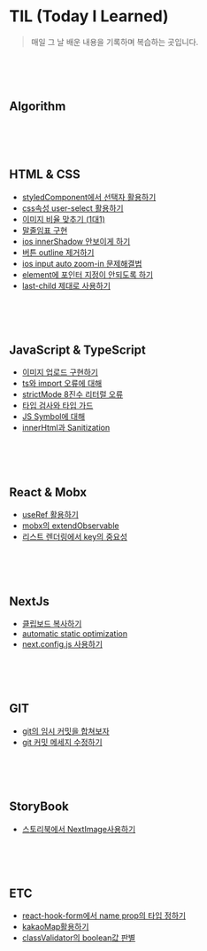 # TIL (Today I Learned)

> 매일 그 날 배운 내용을 기록하며 복습하는 곳입니다.   
   
<br>
<br>
<br>

## Algorithm



<br>
<br>
<br>

## HTML & CSS
+ [styledComponent에서 선택자 활용하기](./HtmlCss/styledComponentSelector.md)
+ [css속성 user-select 활용하기](./HtmlCss/userSelect.md)
+ [이미지 비율 맞추기 (1대1)](./HtmlCss/imageRatio.md)
+ [말줄임표 구현](./HtmlCss/ellipsis.md)
+ [ios innerShadow 안보이게 하기](./HtmlCss/inputInnerShadow.md)
+ [버튼 outline 제거하기](./HtmlCss/buttonOutline.md)
+ [ios input auto zoom-in 문제해결법](./HtmlCss/iosInputZoom.md)
+ [element에 포인터 지정이 안되도록 하기](./HtmlCss/pointerEvent.md)
+ [last-child 제대로 사용하기](./HtmlCss/lastChild.md)



<br>
<br>
<br>

## JavaScript & TypeScript
+ [이미지 업로드 구현하기](./JavaScript&TypeScript/imgUpload.md)
+ [ts와 import 오류에 대해](./JavaScript&TypeScript/importMethods.md)
+ [strictMode 8진수 리터럴 오류](./JavaScript&TypeScript/strictModeOctal.md)
+ [타입 검사와 타입 가드](./JavaScript&TypeScript/typeCheck.md)
+ [JS Symbol에 대해](./JavaScript&TypeScript/symbol.md)
+ [innerHtml과 Sanitization](./JavaScript&TypeScript/sanitization.md)


<br>
<br>
<br>

## React & Mobx
+ [useRef 활용하기](./React&Mobx/usingUseRef.md)
+ [mobx의 extendObservable](./React&Mobx/extendObservable.md)
+ [리스트 렌더링에서 key의 중요성](./React&Mobx/usingKey.md)


<br>
<br>
<br>

## NextJs
+ [클립보드 복사하기](./NextJs/clipboardCopy.md)
+ [automatic static optimization](./NextJs/aso.md)
+ [next.config.js 사용하기](./NextJs/nextConfig.md)



<br>
<br>
<br>

## GIT

+ [git의 임시 커밋을 합쳐보자](./Git/mergeCommit.md)
+ [git 커밋 메세지 수정하기](./Git/changeCommitMsg.md)


<br>
<br>
<br>

## StoryBook

+ [스토리북에서 NextImage사용하기](./Storybook/usingNextImage.md)


<br>
<br>
<br>

## ETC
+ [react-hook-form에서 name prop의 타입 정하기](./Etc/reactHookFormNameType.md)
+ [kakaoMap활용하기](./Etc/kakaoMap.md)
+ [classValidator의 boolean값 판별](./Etc/transIsBoolean.md)



